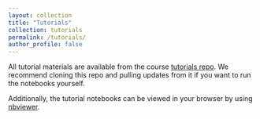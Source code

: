 ```yaml
---
layout: collection
title: "Tutorials"
collection: tutorials
permalink: /tutorials/
author_profile: false
---
```


All tutorial materials are available from the course
[tutorials repo](https://github.com/vistalab-technion/cs236605-tutorials). We
recommend cloning this repo and pulling updates from it if you want to run the
notebooks yourself.

Additionally, the tutorial notebooks can be viewed in your browser by using
[nbviewer](https://nbviewer.jupyter.org/github/vistalab-technion/cs236605-tutorials/tree/master/).

